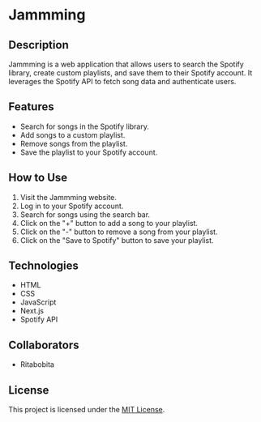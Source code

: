 # Jammming

## Description

Jammming is a web application that allows users to search the Spotify library, create custom playlists, and save them to their Spotify account. It leverages the Spotify API to fetch song data and authenticate users.

## Features

- Search for songs in the Spotify library.
- Add songs to a custom playlist.
- Remove songs from the playlist.
- Save the playlist to your Spotify account.

## How to Use

1. Visit the Jammming website.
2. Log in to your Spotify account.
3. Search for songs using the search bar.
4. Click on the "+" button to add a song to your playlist.
5. Click on the "-" button to remove a song from your playlist.
6. Click on the "Save to Spotify" button to save your playlist.

## Technologies

- HTML
- CSS
- JavaScript
- Next.js
- Spotify API

## Collaborators

- Ritabobita

## License

This project is licensed under the [MIT License](https://opensource.org/licenses/MIT).
